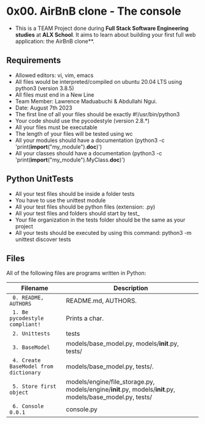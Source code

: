 # 0x00. AirBnB clone - The console

* This is a TEAM Project done during **Full Stack Software Engineering studies** at **ALX School**. It aims to learn about building your first full web application: the AirBnB clone**.

## Requirements
* Allowed editors: vi, vim, emacs
* All files would be interpreted/compiled on ubuntu 20.04 LTS using python3 (version 3.8.5)
* All files must end in a New Line
* Team Member: Lawrence Maduabuchi & Abdullahi Ngui.
* Date: August 7th 2023
* The first line of all your files should be exactly #!/usr/bin/python3
* Your code should use the pycodestyle (version 2.8.*)
* All your files must be executable
* The length of your files will be tested using wc
* All your modules should have a documentation (python3 -c 'print(__import__("my_module").__doc__)')
* All your classes should have a documentation (python3 -c 'print(__import__("my_module").MyClass.__doc__)')

## Python UnitTests
* All your test files should be inside a folder tests
* You have to use the unittest module
* All your test files should be python files (extension: .py)
* All your test files and folders should start by test_
* Your file organization in the tests folder should be the same as your project
* All your tests should be executed by using this command: python3 -m unittest discover tests

## Files
All of the following files are programs written in Python:

| Filename | Description |
| -------- | ----------- |
| ` 0. README, AUTHORS` | README.md, AUTHORS.|
| ` 1. Be pycodestyle compliant!` | Prints a char.|
| ` 2. Unittests` | tests|
| ` 3. BaseModel` | models/base_model.py, models/__init__.py, tests/|
| ` 4. Create BaseModel from dictionary` | models/base_model.py, tests/.|
| ` 5. Store first object` | models/engine/file_storage.py, models/engine/__init__.py, models/__init__.py, models/base_model.py, tests/ |
| ` 6. Console 0.0.1` | console.py |
